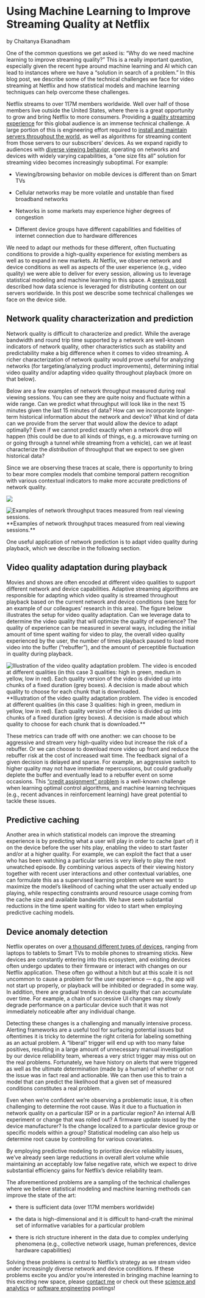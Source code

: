 
# Using Machine Learning to Improve Streaming Quality at Netflix

by Chaitanya Ekanadham

One of the common questions we get asked is: “Why do we need machine learning to improve streaming quality?” This is a really important question, especially given the recent hype around machine learning and AI which can lead to instances where we have a “solution in search of a problem.” In this blog post, we describe some of the technical challenges we face for video streaming at Netflix and how statistical models and machine learning techniques can help overcome these challenges.

Netflix streams to over 117M members worldwide. Well over half of those members live outside the United States, where there is a great opportunity to grow and bring Netflix to more consumers. Providing a [quality streaming experience](https://medium.com/netflix-techblog/optimizing-the-netflix-streaming-experience-with-data-science-725f04c3e834) for this global audience is an immense technical challenge. A large portion of this is engineering effort required to [install and maintain servers throughout the world](https://media.netflix.com/en/company-blog/how-netflix-works-with-isps-around-the-globe-to-deliver-a-great-viewing-experience), as well as algorithms for streaming content from those servers to our subscribers’ devices. As we expand rapidly to audiences with [diverse viewing behavior,](https://media.netflix.com/en/company-blog/a-global-approach-to-recommendations) operating on networks and devices with widely varying capabilities, a “one size fits all” solution for streaming video becomes increasingly suboptimal. For example:

* Viewing/browsing behavior on mobile devices is different than on Smart TVs

* Cellular networks may be more volatile and unstable than fixed broadband networks

* Networks in some markets may experience higher degrees of congestion

* Different device groups have different capabilities and fidelities of internet connection due to hardware differences

We need to adapt our methods for these different, often fluctuating conditions to provide a high-quality experience for existing members as well as to expand in new markets. At Netflix, we observe network and device conditions as well as aspects of the user experience (e.g., video quality) we were able to deliver for every session, allowing us to leverage statistical modeling and machine learning in this space. A [previous post](https://medium.com/netflix-techblog/how-data-science-helps-power-worldwide-delivery-of-netflix-content-bac55800f9a7) described how data science is leveraged for distributing content on our servers worldwide. In this post we describe some technical challenges we face on the device side.

## Network quality characterization and prediction

Network quality is difficult to characterize and predict. While the average bandwidth and round trip time supported by a network are well-known indicators of network quality, other characteristics such as stability and predictability make a big difference when it comes to video streaming. A richer characterization of network quality would prove useful for analyzing networks (for targeting/analyzing product improvements), determining initial video quality and/or adapting video quality throughout playback (more on that below).

Below are a few examples of network throughput measured during real viewing sessions. You can see they are quite noisy and fluctuate within a wide range. Can we predict what throughput will look like in the next 15 minutes given the last 15 minutes of data? How can we incorporate longer-term historical information about the network and device? What kind of data can we provide from the server that would allow the device to adapt optimally? Even if we cannot predict exactly when a network drop will happen (this could be due to all kinds of things, e.g. a microwave turning on or going through a tunnel while streaming from a vehicle), can we at least characterize the *distribution* of throughput that we expect to see given historical data?

Since we are observing these traces at scale, there is opportunity to bring to bear more complex models that combine temporal pattern recognition with various contextual indicators to make more accurate predictions of network quality.

![](https://cdn-images-1.medium.com/max/3200/0*41Zg-1OWfwp87G-C.)

![*Examples of network throughput traces measured from real viewing sessions.*](https://cdn-images-1.medium.com/max/3200/0*zNTp-RsuFnWZMRQi.)**Examples of network throughput traces measured from real viewing sessions.**

One useful application of network prediction is to adapt video quality during playback, which we describe in the following section.

## Video quality adaptation during playback

Movies and shows are often encoded at different video qualities to support different network and device capabilities. Adaptive streaming algorithms are responsible for adapting which video quality is streamed throughout playback based on the current network and device conditions (see [here](http://yuba.stanford.edu/~huangty/sigc040-huang.pdf) for an example of our colleagues’ research in this area). The figure below illustrates the setup for video quality adaptation. Can we leverage data to determine the video quality that will optimize the quality of experience? The quality of experience can be measured in several ways, including the initial amount of time spent waiting for video to play, the overall video quality experienced by the user, the number of times playback paused to load more video into the buffer (“rebuffer”), and the amount of perceptible fluctuation in quality during playback.

![*Illustration of the video quality adaptation problem. The video is encoded at different qualities (in this case 3 qualities: high in green, medium in yellow, low in red). Each quality version of the video is divided up into chunks of a fixed duration (grey boxes). A decision is made about which quality to choose for each chunk that is downloaded.*](https://cdn-images-1.medium.com/max/2000/0*36vFSbJXoll0VTCF.)**Illustration of the video quality adaptation problem. The video is encoded at different qualities (in this case 3 qualities: high in green, medium in yellow, low in red). Each quality version of the video is divided up into chunks of a fixed duration (grey boxes). A decision is made about which quality to choose for each chunk that is downloaded.**

These metrics can trade off with one another: we can choose to be aggressive and stream very high-quality video but increase the risk of a rebuffer. Or we can choose to download more video up front and reduce the rebuffer risk at the cost of increased wait time. The feedback signal of a given decision is delayed and sparse. For example, an aggressive switch to higher quality may not have immediate repercussions, but could gradually deplete the buffer and eventually lead to a rebuffer event on some occasions. This [“credit assignment” problem](http://www.scholarpedia.org/article/Reinforcement_learning#.28Temporal.29_Credit_Assignment_Problem) is a well-known challenge when learning optimal control algorithms, and machine learning techniques (e.g., recent advances in reinforcement learning) have great potential to tackle these issues.

## Predictive caching

Another area in which statistical models can improve the streaming experience is by predicting what a user will play in order to cache (part of) it on the device before the user hits play, enabling the video to start faster and/or at a higher quality. For example, we can exploit the fact that a user who has been watching a particular series is very likely to play the next unwatched episode. By combining various aspects of their viewing history together with recent user interactions and other contextual variables, one can formulate this as a supervised learning problem where we want to maximize the model’s likelihood of caching what the user actually ended up playing, while respecting constraints around resource usage coming from the cache size and available bandwidth. We have seen substantial reductions in the time spent waiting for video to start when employing predictive caching models.

## Device anomaly detection

Netflix operates on over [a thousand different types of devices,](https://www.linkedin.com/pulse/managing-reliability-across-thousands-netflix-ready-device-petry/?trk=pulse_spock-articles) ranging from laptops to tablets to Smart TVs to mobile phones to streaming sticks. New devices are constantly entering into this ecosystem, and existing devices often undergo updates to their firmware or interact with changes on our Netflix application. These often go without a hitch but at this scale it is not uncommon to cause a problem for the user experience — e.g., the app will not start up properly, or playback will be inhibited or degraded in some way. In addition, there are gradual trends in device quality that can accumulate over time. For example, a chain of successive UI changes may slowly degrade performance on a particular device such that it was not immediately noticeable after any individual change.

Detecting these changes is a challenging and manually intensive process. Alerting frameworks are a useful tool for surfacing potential issues but oftentimes it is tricky to determine the right criteria for labeling something as an actual problem. A “liberal” trigger will end up with too many false positives, resulting in a large amount of unnecessary manual investigation by our device reliability team, whereas a very strict trigger may miss out on the real problems. Fortunately, we have history on alerts that were triggered as well as the ultimate determination (made by a human) of whether or not the issue was in fact real and actionable. We can then use this to train a model that can predict the likelihood that a given set of measured conditions constitutes a real problem.

Even when we’re confident we’re observing a problematic issue, it is often challenging to determine the root cause. Was it due to a fluctuation in network quality on a particular ISP or in a particular region? An internal A/B experiment or change that was rolled out? A firmware update issued by the device manufacturer? Is the change localized to a particular device group or specific models within a group? Statistical modeling can also help us determine root cause by controlling for various covariates.

By employing predictive modeling to prioritize device reliability issues, we’ve already seen large reductions in overall alert volume while maintaining an acceptably low false negative rate, which we expect to drive substantial efficiency gains for Netflix’s device reliability team.

The aforementioned problems are a sampling of the technical challenges where we believe statistical modeling and machine learning methods can improve the state of the art:

* there is sufficient data (over 117M members worldwide)

* the data is high-dimensional and it is difficult to hand-craft the minimal set of informative variables for a particular problem

* there is rich structure inherent in the data due to complex underlying phenomena (e.g., collective network usage, human preferences, device hardware capabilities)

Solving these problems is central to Netflix’s strategy as we stream video under increasingly diverse network and device conditions. If these problems excite you and/or you’re interested in bringing machine learning to this exciting new space, please [contact me](https://www.linkedin.com/in/chaitanya-ekanadham-84622736/) or check out these [science and analytics](https://jobs.netflix.com/search?q=%22Senior%20Machine%20Learning%20Scientist%20-%20Video%20Streaming%22%2C%20%22Device%20Performance%22%2C%20%22Streaming%20Security%22&location=Los%20Gatos%2C%20California&organization=Data%2C%20Analytics%2C%20and%20Algorithms) or [software engineering](https://jobs.netflix.com/search?q=%22Senior%20Software%20Engineer%2C%20adaptive%20streaming%22&location=Los%20Gatos%2C%20California&organization=Engineering) postings!
